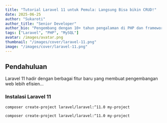 ```yaml
---
title: "Tutorial Laravel 11 untuk Pemula: Langsung Bisa bikin CRUD!"
date: 2025-06-25
author: "Sukaroti"
author_title: "Senior Developer"
author_bio: "Pengembang dengan 10+ tahun pengalaman di PHP dan framework Laravel."
tags: ["Laravel", "PHP", "MySQL"]
avatar: /images/avatar.png
thumbnail: "/images/cover/laravel-11.png"
image: "/images/cover/laravel-11.png"
---
```


## Pendahuluan
Laravel 11 hadir dengan berbagai fitur baru yang membuat pengembangan web lebih efisien...

### Instalasi Laravel 11


```code
composer create-project laravel/laravel:^11.0 my-project
```

```bash
composer create-project laravel/laravel:^11.0 my-project

